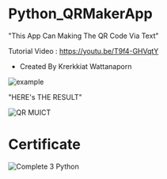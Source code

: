# Python_QRMakerApp
"This App Can Making The QR Code Via Text"

Tutorial Video : https://youtu.be/T9f4-GHVqtY
- Created By Krerkkiat Wattanaporn

![example](https://user-images.githubusercontent.com/105172693/178416245-b0321b30-6120-4ac7-aa8e-52d5157745f9.png)

"HERE's THE RESULT"

![QR MUICT](https://user-images.githubusercontent.com/105172693/178416248-9ffb8d78-73fd-4254-9109-628a7a97121d.png)

# Certificate 
![Complete 3 Python](https://user-images.githubusercontent.com/105172693/189571139-49f4fce4-d7ea-4118-9421-e99a0c2804c6.png)
